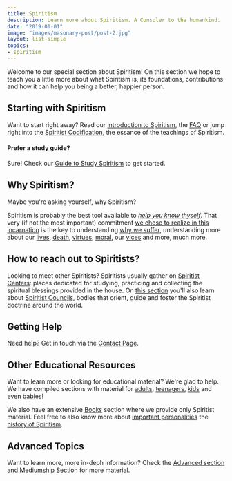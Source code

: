 ```yaml
---
title: Spiritism
description: Learn more about Spiritism. A Consoler to the humankind.
date: "2019-01-01"
image: "images/masonary-post/post-2.jpg"
layout: list-simple
topics:
- spiritism
---
```


Welcome to our special section about Spiritism! On this section we hope to teach
you a little more about what Spiritism is, its foundations, contributions and
how it can help you being a better, happier person.

## Starting with Spiritism 
Want to start right away? Read our [introduction to Spiritism](about), the
[FAQ](faq) or jump right into the [Spiritist Codification](codification), the
essance of the teachings of Spiritism.

#### Prefer a study guide?
Sure! Check our [Guide to Study Spiritism](learn) to get started.

## Why Spiritism?
Maybe you're asking yourself, why Spiritism?

Spiritism is probably the best tool available to _[help you know
thyself](/about/know-thyself)_.  That very (if not the most important)
commitment [we chose to realize in this
incarnation](/spiritism/reincarnation/planning) is the key to understanding [why
we suffer](/articles/why-we-suffer), understanding more about our
[lives](/about/life), [death](/about/death), [virtues](/virtues),
[moral](/about/moral), our [vices](/vices) and more, much more.

## How to reach out to Spiritists?
Looking to meet other Spiritists? Spiritists usually gather on [Spiritist
Centers](/spiritism/centers): places dedicated for studying, practicing and
collecting the spiritual blessings provided in the house.  On [this
section](centers) you'll also learn about [Spiritist Councils](/councils),
bodies that orient, guide and foster the Spiritist doctrine around the world.

## Getting Help
Need help? Get in touch via the [Contact Page](/help/contact-us).

## Other Educational Resources
Want to learn more or looking for educational material?
We're glad to help.  We have compiled sections with material for
[adults](learn), [teenagers](for-teens), [kids](for-kids) and even
[babies](for-babies)!

We also have an extensive [Books](/books) section where we provide only
Spiritist material.  Feel free to also know more about [important
personalities](/bio) the [history of Spiritism](history).

## Advanced Topics
Want to learn more, more in-deph information?  Check the [Advanced
section](advanced) and [Mediumship Section](mediumship) for more material.


